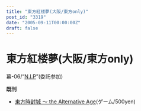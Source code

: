 ```yaml
---
title: "東方紅楼夢(大阪/東方only)"
post_id: "3319"
date: "2005-09-11T00:00:00Z"
draft: false
---
```


# 東方紅楼夢(大阪/東方only)

幕-06/“[N.I.P](http://www.geocities.jp/nip_sigurem/)”(委託参加)  
  
**既刊**  
  


  * [東方時封城 ～ the Alternative Age](/!/thA/)(ゲーム/500yen)
